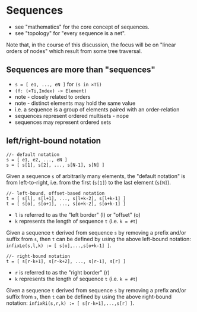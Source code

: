 
<!-- ======================================================================= -->
# Sequences

* see "mathematics" for the core concept of sequences.
* see "topology" for "every sequence is a net".

Note that, in the course of this discussion, the focus will be on "linear
orders of nodes" which result from some tree traversal.

<!-- ======================================================================= -->
## Sequences are more than "sequences"

* `s = [ e1, ..., eN ]` for `(s in ×Ti)`
* `(f: (×Ti,Index) -> Element)`
* note - closely related to orders
* note - distinct elements may hold the same value
* i.e. a sequence is a group of elements paired with an order-relation
* sequences represent ordered multisets - nope
* sequences may represent ordered sets

<!-- ======================================================================= -->
## left/right-bound notation

```
//- default notation
s = [ e1, e2, ..., eN ]
s = [ s[1], s[2], ..., s[N-1], s[N] ]
```

Given a sequence `s` of arbitrarily many elements, the "default notation" is
from left-to-right, i.e. from the first (`s[1]`) to the last element (`s[N]`).

```
//- left-bound, offset-based notation
t = [ s[l], s[l+1], ..., s[l+k-2], s[l+k-1] ]
t = [ s[o], s[o+1], ..., s[o+k-2], s[o+k-1] ]
```

* `l` is referred to as the "left border" (l) or "offset" (o)
* `k` represents the length of sequence `t` (i.e. `k = #t`)

Given a sequence `t` derived from sequence `s` by removing a prefix and/or
suffix from `s`, then `t` can be defined by using the above left-bound
notation: `infixLe(s,l,k) := [ s[o],...,s[o+k-1] ]`.

```
//- right-bound notation
t = [ s[r-k+1], s[r-k+2], ..., s[r-1], s[r] ]
```

* `r` is referred to as the "right border" (r)
* `k` represents the length of sequence `t` (i.e. `k = #t`)

Given a sequence `t` derived from sequence `s` by removing a prefix and/or
suffix from `s`, then `t` can be defined by using the above right-bound
notation: `infixRi(s,r,k) := [ s[r-k+1],...,s[r] ]`.
